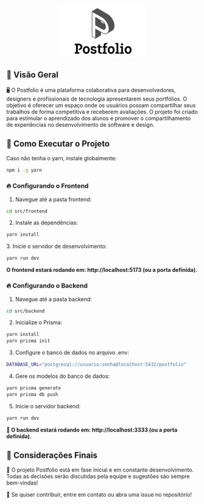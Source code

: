 
<p align="center">
  <img width="225px" src="assets/postfolio-logo.png" alt="ArenaPortfolio">
</p>

## 📌 Visão Geral

🖥️ O Postfolio é uma plataforma colaborativa para desenvolvedores, designers e profissionais de tecnologia apresentarem seus portfólios. O objetivo é oferecer um espaço onde os usuários possam compartilhar seus trabalhos de forma competitiva e receberem avaliações. O projeto foi criado para estimular o aprendizado dos alunos e promover o compartilhamento de experiências no desenvolvimento de software e design.

## 🚀 Como Executar o Projeto

Caso não tenha o yarn, instale globalmente:
```bash
npm i -g yarn
```

### 🔥 Configurando o Frontend

1. Navegue até a pasta frontend:

```bash
cd src/frontend
```
2. Instale as dependências:

```bash
yarn install
```

3️. Inicie o servidor de desenvolvimento:

```bash 
yarn run dev
```

**O frontend estará rodando em: http://localhost:5173 (ou a porta definida).**


### 🔥 Configurando o Backend

1. Navegue até a pasta backend:

```bash
cd src/backend
```

2. Inicialize o Prisma:

```bash
yarn install
yarn prisma init
```

3. Configure o banco de dados no arquivo .env:

```bash
DATABASE_URL="postgresql://usuario:senha@localhost:5432/postfolio"
```

4. Gere os modelos do banco de dados:

```bash
yarn prisma generate
yarn prisma db push
```

5. Inicie o servidor backend:

```bash
yarn run dev
```

**📍 O backend estará rodando em: http://localhost:3333 (ou a porta definida).**


## 📝 Considerações Finais
🔧 O projeto Postfolio está em fase inicial e em constante desenvolvimento. Todas as decisões serão discutidas pela equipe e sugestões são sempre bem-vindas!

🚀 Se quiser contribuir, entre em contato ou abra uma issue no repositório!
